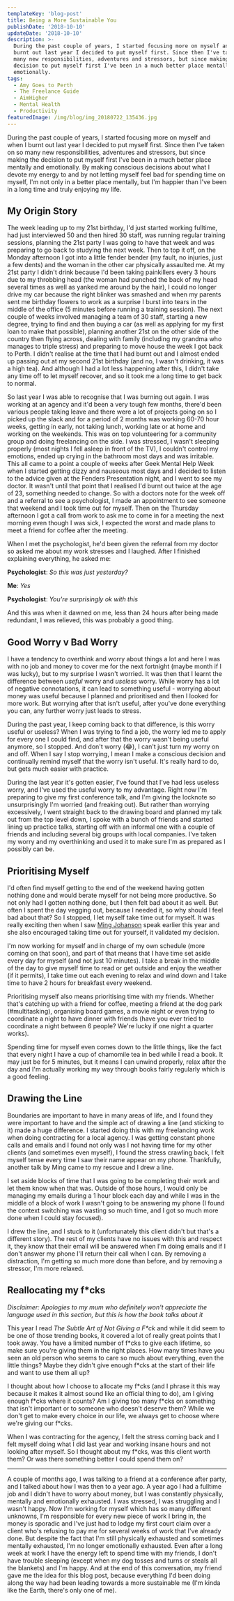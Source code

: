 ```yaml
---
templateKey: 'blog-post'
title: Being a More Sustainable You
publishDate: '2018-10-10'
updateDate: '2018-10-10'
description: >-
  During the past couple of years, I started focusing more on myself and when I
  burnt out last year I decided to put myself first. Since then I've taken on so
  many new responsibilities, adventures and stressors, but since making the
  decision to put myself first I've been in a much better place mentally and
  emotionally.
tags:
  - Amy Goes to Perth
  - The Freelance Guide
  - AimHigher
  - Mental Health
  - Productivity
featuredImage: /img/blog/img_20180722_135436.jpg
---
```

During the past couple of years, I started focusing more on myself and when I burnt out last year I decided to put myself first. Since then I've taken on so many new responsibilities, adventures and stressors, but since making the decision to put myself first I've been in a much better place mentally and emotionally. By making conscious decisions about what I devote my energy to and by not letting myself feel bad for spending time on myself, I'm not only in a better place mentally, but I'm happier than I've been in a long time and truly enjoying my life.

## My Origin Story

The week leading up to my 21st birthday, I'd just started working fulltime, had just interviewed 50 and then hired 30 staff, was running regular training sessions, planning the 21st party I was going to have that week and was preparing to go back to studying the next week. Then to top it off, on the Monday afternoon I got into a little fender bender (my fault, no injuries, just a few dents) and the woman in the other car physically assaulted me. At my 21st party I didn't drink because I'd been taking painkillers every 3 hours due to my throbbing head (the woman had punched the back of my head several times as well as yanked me around by the hair), I could no longer drive my car because the right blinker was smashed and when my parents sent me birthday flowers to work as a surprise I burst into tears in the middle of the office (5 minutes before running a training session). The next couple of weeks involved managing a team of 30 staff, starting a new degree, trying to find and then buying a car (as well as applying for my first loan to make that possible), planning another 21st on the other side of the country then flying across, dealing with family (including my grandma who manages to triple stress) and preparing to move house the week I got back to Perth. I didn't realise at the time that I had burnt out and I almost ended up passing out at my second 21st birthday (and no, I wasn't drinking, it was a high tea). And although I had a lot less happening after this, I didn't take any time off to let myself recover, and so it took me a long time to get back to normal.

So last year I was able to recognise that I was burning out again. I was working at an agency and it'd been a very tough few months, there'd been various people taking leave and there were a lot of projects going on so I picked up the slack and for a period of 2 months was working 60-70 hour weeks, getting in early, not taking lunch, working late or at home and working on the weekends. This was on top volunteering for a community group and doing freelancing on the side.  I was stressed, I wasn't sleeping properly (most nights I fell asleep in front of the TV), I couldn't control my emotions, ended up crying in the bathroom most days and was irritable. This all came to a point a couple of weeks after Geek Mental Help Week when I started getting dizzy and nauseous most days and I decided to listen to the advice given at the Fenders Presentation night, and I went to see my doctor. It wasn't until that point that I realised I'd burnt out twice at the age of 23, something needed to change. So with a doctors note for the week off and a referral to see a psychologist, I made an appointment to see someone that weekend and I took time out for myself. Then on the Thursday afternoon I got a call from work to ask me to come in for a meeting the next morning even though I was sick, I expected the worst and made plans to meet a friend for coffee after the meeting.

When I met the psychologist, he'd been given the referral from my doctor so asked me about my work stresses and I laughed. After I finished explaining everything, he asked me:

**Psychologist**: _So this was just yesterday?_

**Me**: _Yes_

**Psychologist**: _You're surprisingly ok with this_

And this was when it dawned on me, less than 24 hours after being made redundant, I was relieved, this was probably a good thing.

## Good Worry v Bad Worry

I have a tendency to overthink and worry about things a lot and here I was with no job and money to cover me for the next fortnight (maybe month if I was lucky), but to my surprise I wasn't worried. It was then that I learnt the difference between _useful_ worry and _useless_ worry. While worry has a lot of negative connotations, it can lead to something useful - worrying about money was useful because I planned and prioritised and then I looked for more work. But worrying after that isn't useful, after you've done everything you can, any further worry just leads to stress.

During the past year, I keep coming back to that difference, is this worry useful or useless? When I was trying to find a job, the worry led me to apply for every one I could find, and after that the worry wasn't being useful anymore, so I stopped. And don't worry (😂), I can't just turn my worry on and off. When I say I stop worrying, I mean I make a conscious decision and continually remind myself that the worry isn't useful. It's really hard to do, but gets much easier with practice.

During the last year it's gotten easier, I've found that I've had less useless worry, and I've used the useful worry to my advantage. Right now I'm preparing to give my first conference talk, and I'm giving the locknote so unsurprisingly I'm worried (and freaking out). But rather than worrying excessively, I went straight back to the drawing board and planned my talk out from the top level down, I spoke with a bunch of friends and started lining up practice talks, starting off with an informal one with a couple of friends and including several big groups with local companies. I've taken my worry and my overthinking and used it to make sure I'm as prepared as I possibly can be.

## Prioritising Myself

I'd often find myself getting to the end of the weekend having gotten nothing done and would berate myself for not being more productive. So not only had I gotten nothing done, but I then felt bad about it as well. But often I spent the day vegging out, because I needed it, so why should I feel bad about that? So I stopped, I let myself take time out for myself. It was really exciting then when I saw [Ming Johanson](https://twitter.com/MingJohanson) speak earlier this year and she also encouraged taking time out for yourself, it validated my decision.

I'm now working for myself and in charge of my own schedule (more coming on that soon), and part of that means that I have time set aside every day for myself (and not just 10 minutes). I take a break in the middle of the day to give myself time to read or get outside and enjoy the weather (if it permits), I take time out each evening to relax and wind down and I take time to have 2 hours for breakfast every weekend.

Prioritising myself also means prioritising time with my friends. Whether that's catching up with a friend for coffee, meeting a friend at the dog park (#multitasking), organising board games, a movie night or even trying to coordinate a night to have dinner with friends (have you ever tried to coordinate a night between 6 people? We're lucky if one night a quarter works).

Spending time for myself even comes down to the little things, like the fact that every night I have a cup of chamomile tea in bed while I read a book. It may just be for 5 minutes, but it means I can unwind properly, relax after the day and I'm actually working my way through books fairly regularly which is a good feeling.

## Drawing the Line

Boundaries are important to have in many areas of life, and I found they were important to have and the simple act of drawing a line (and sticking to it) made a huge difference. I started doing this with my freelancing work when doing contracting for a local agency. I was getting constant phone calls and emails and I found not only was I not having time for my other clients (and sometimes even myself), I found the stress crawling back, I felt myself tense every time I saw their name appear on my phone. Thankfully, another talk by Ming came to my rescue and I drew a line.

I set aside blocks of time that I was going to be completing their work and let them know when that was.  Outside of those hours, I would only be managing my emails during a 1 hour block each day and while I was in the middle of a block of work I wasn't going to be answering my phone (I found the context switching was wasting so much time, and I got so much more done when I could stay focused).

I drew the line, and I stuck to it (unfortunately this client didn't but that's a different story). The rest of my clients have no issues with this and respect it, they know that their email will be answered when I'm doing emails and if I don't answer my phone I'll return their call when I can. By removing a distraction, I'm getting so much more done than before, and by removing a stressor, I'm more relaxed.

## Reallocating my f*cks

_Disclaimer: Apologies to my mum who definitely won't appreciate the language used in this section, but this is how the book talks about it_

This year I read _The Subtle Art of Not Giving a F*ck_ and while it did seem to be one of those trending books, it covered a lot of really great points that I took away. You have a limited number of f\*cks to give each lifetime, so make sure you're giving them in the right places. How many times have you seen an old person who seems to care so much about everything, even the little things? Maybe they didn't give enough f\*cks at the start of their life and want to use them all up?

I thought about how I choose to allocate my f\*cks (and I phrase it this way because it makes it almost sound like an official thing to do), am I giving enough f\*cks where it counts? Am I giving too many f\*cks on something that isn't important or to someone who doesn't deserve them? While we don't get to make every choice in our life, we always get to choose where we're giving our f\*cks.

When I was contracting for the agency, I felt the stress coming back and I felt myself doing what I did last year and working insane hours and not looking after myself. So I thought about my f*cks, was this client worth them? Or was there something better I could spend them on?

- - -

A couple of months ago, I was talking to a friend at a conference after party, and I talked about how I was then to a year ago. A year ago I had a fulltime job and I didn't have to worry about money, but I was constantly physically, mentally and emotionally exhausted. I was stressed, I was struggling and I wasn't happy. Now I'm working for myself which has so many different unknowns, I'm responsible for every new piece of work I bring in, the money is sporadic and I've just had to lodge my first court claim over a client who's refusing to pay me for several weeks of work that I've already done. But despite the fact that I'm still physically exhausted and sometimes mentally exhausted, I'm no longer emotionally exhausted. Even after a long week at work I have the energy left to spend time with my friends, I don't have trouble sleeping (except when my dog tosses and turns or steals all the blankets) and I'm happy. And at the end of this conversation, my friend gave me the idea for this blog post, because everything I'd been doing along the way had been leading towards a more sustainable me (I'm kinda like the Earth, there's only one of me).
